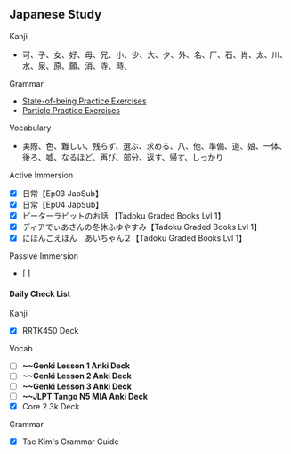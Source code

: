 ## Japanese Study

Kanji
- 可、子、女、好、母、兄、小、少、大、夕、外、名、厂、石、肖、太、川、水、泉、原、願、消、寺、時、

Grammar
- [State-of-being Practice Exercises](https://guidetojapanese.org/learn/grammar/stateofbeing_ex)
- [Particle Practice Exercises](https://guidetojapanese.org/learn/grammar/particlesintro_ex)

Vocabulary
- 実際、色、難しい、残らず、選ぶ、求める、八、他、準備、道、娘、一体、後ろ、嘘、なるほど、再び、部分、返す、帰す、しっかり

Active Immersion
- [x] 日常【Ep03 JapSub】
- [x] 日常【Ep04 JapSub】
- [x] ピーターラビットのお話 【Tadoku Graded Books Lvl 1】
- [x] ディアでぃあさんの冬休ふゆやすみ【Tadoku Graded Books Lvl 1】
- [x] にほんごえほん　あいちゃん２【Tadoku Graded Books Lvl 1】

Passive Immersion
- [ ] 

#### Daily Check List
Kanji
- [x] RRTK450 Deck

Vocab
- [ ] **~~Genki Lesson 1 Anki Deck**
- [ ] **~~Genki Lesson 2 Anki Deck**
- [ ] **~~Genki Lesson 3 Anki Deck**
- [ ] **~~JLPT Tango N5 MIA Anki Deck**
- [x] Core 2.3k Deck

Grammar
- [x] Tae Kim's Grammar Guide